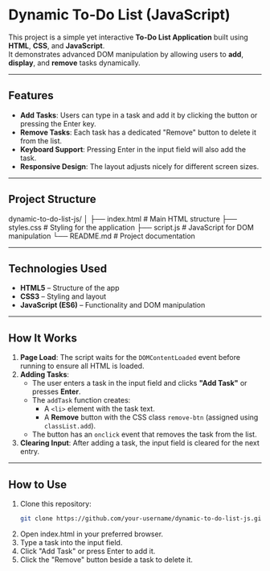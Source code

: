 # Dynamic To-Do List (JavaScript)

This project is a simple yet interactive **To-Do List Application** built using **HTML**, **CSS**, and **JavaScript**.  
It demonstrates advanced DOM manipulation by allowing users to **add**, **display**, and **remove** tasks dynamically.

---

## Features
- **Add Tasks**: Users can type in a task and add it by clicking the button or pressing the Enter key.
- **Remove Tasks**: Each task has a dedicated "Remove" button to delete it from the list.
- **Keyboard Support**: Pressing Enter in the input field will also add the task.
- **Responsive Design**: The layout adjusts nicely for different screen sizes.

---

## Project Structure
dynamic-to-do-list-js/
│
├── index.html # Main HTML structure
├── styles.css # Styling for the application
├── script.js # JavaScript for DOM manipulation
└── README.md # Project documentation

---

## Technologies Used
- **HTML5** – Structure of the app
- **CSS3** – Styling and layout
- **JavaScript (ES6)** – Functionality and DOM manipulation

---

## How It Works
1. **Page Load**: The script waits for the `DOMContentLoaded` event before running to ensure all HTML is loaded.
2. **Adding Tasks**:
   - The user enters a task in the input field and clicks **"Add Task"** or presses **Enter**.
   - The `addTask` function creates:
     - A `<li>` element with the task text.
     - A **Remove** button with the CSS class `remove-btn` (assigned using `classList.add`).
   - The button has an `onclick` event that removes the task from the list.
3. **Clearing Input**: After adding a task, the input field is cleared for the next entry.

---

## How to Use
1. Clone this repository:
   ```bash
   git clone https://github.com/your-username/dynamic-to-do-list-js.git
2. Open index.html in your preferred browser.
3. Type a task into the input field.
4. Click "Add Task" or press Enter to add it.
5. Click the "Remove" button beside a task to delete it.